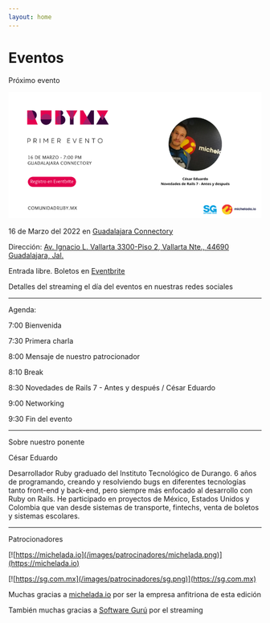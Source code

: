 ```yaml
---
layout: home
---
```


# Eventos

Próximo evento

![](/images/eventos/marzo_2022.png)

16 de Marzo del 2022 en [Guadalajara Connectory](https://guadalajaraconnectory.com/)

Dirección: [Av. Ignacio L. Vallarta 3300-Piso 2, Vallarta Nte., 44690 Guadalajara, Jal.](https://g.page/guadalajaraconnectory?share)

Entrada libre. Boletos en [Eventbrite](https://www.eventbrite.com/e/comunidad-ruby-mx-sesion-marzo-2022-tickets-293324901677)

Detalles del streaming el día del eventos en nuestras redes sociales

---

Agenda:

7:00 Bienvenida

7:30 Primera charla

8:00 Mensaje de nuestro patrocionador

8:10 Break

8:30 Novedades de Rails 7 - Antes y después / César Eduardo

9:00 Networking

9:30 Fin del evento

---

Sobre nuestro ponente

César Eduardo

Desarrollador Ruby graduado del Instituto Tecnológico de Durango. 6 años de programando, creando y resolviendo bugs en diferentes tecnologías tanto front-end y back-end, pero siempre más enfocado al desarrollo con Ruby on Rails. He participado en proyectos de México, Estados Unidos y Colombia que van desde sistemas de transporte, fintechs, venta de boletos y sistemas escolares.

---

Patrocionadores

[![https://michelada.io](/images/patrocinadores/michelada.png)](https://michelada.io)

[![https://sg.com.mx](/images/patrocinadores/sg.png)](https://sg.com.mx)


Muchas gracias a [michelada.io](https://michelada.io) por ser la empresa anfitriona de esta edición

También muchas gracias a [Software Gurú](https://sg.com.mx/) por el streaming

